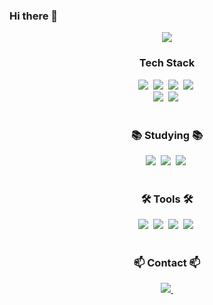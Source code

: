 ### Hi there 👋

<!--타이틀 부분-->
<div align="center">
  <img src="https://capsule-render.vercel.app/api?type=venom&color=D4F4FA&height=300&section=header&text=My%20Profile&fontSize=90" />
</div>
  
<!--내용 부분-->
<h3 align="center"> Tech Stack </h3>
<div align="center">
  <img src="https://img.shields.io/badge/Java-20232a.svg?style=for-the-badge&logo=java&logoColor=black" />&nbsp
  <img src="https://img.shields.io/badge/Spring_Boot-1DDB16.svg?style=for-the-badge&logo=SpringBoot&logoColor=black" />&nbsp
  <img src="https://img.shields.io/badge/Spring_Data_Jpa-CEFBC9.svg?style=for-the-badge&logo=SpringDataJPA&logoColor=black" />&nbsp
  <img src="https://img.shields.io/badge/Spring_Security-F7DF1E.svg?style=for-the-badge&logo=SpringSecurity&logoColor=black" />&nbsp
</div>

<div align="center">
  <img src="https://img.shields.io/badge/MySQL-DB7093?style=for-the-badge&logo=MySQL&logoColor=black" />&nbsp
  <img src="https://img.shields.io/badge/MariaDB-1daabb.svg?style=for-the-badge&logo=MariaDB&logoColor=black" />&nbsp
</div>
</div>

<br>

<h3 align="center">📚 Studying 📚</h3>
<div align="center">
  <img src="https://img.shields.io/badge/MSA-007ACC.svg?style=for-the-badge&logo=MSA&logoColor=black" />&nbsp
  <img src="https://img.shields.io/badge/Spring_Cloud-FF4154?style=for-the-badge&logo=Spring_Cloud&logoColor=black" />&nbsp
  <img src="https://img.shields.io/badge/Algorithm-3578E5?style=for-the-badge&logo=Algorithm&logoColor=black" />&nbsp
</div>

<br>

<h3 align="center">🛠 Tools 🛠</h3>
<div align="center">
  <img src="https://img.shields.io/badge/git-F05033.svg?style=for-the-badge&logo=git&logoColor=black" />&nbsp
  <img src="https://img.shields.io/badge/github-181717.svg?style=for-the-badge&logo=github&logoColor=white" />&nbsp
  <img src="https://img.shields.io/badge/Notion-F3F3F3.svg?style=for-the-badge&logo=Notion&logoColor=black" />&nbsp
  <img src="https://img.shields.io/badge/Jira-F3F3F3.svg?style=for-the-badge&logo=Jira&logoColor=black" />&nbsp
</div>

<br>

<h3 align="center">📫 Contact 📫</h3>
<div align="center">
  <a href="https://velog.io/@hyensukim/posts">
    <img src="https://img.shields.io/badge/Velog-1EBC8F?style=for-the-badge&logo=velog&logoColor=white" />&nbsp
  </a>
</div>

<!--
**hyensukim/hyensukim** is a ✨ _special_ ✨ repository because its `README.md` (this file) appears on your GitHub profile.

Here are some ideas to get you started:

- 🔭 I’m currently working on ...
- 🌱 I’m currently learning ...
- 👯 I’m looking to collaborate on ...
- 🤔 I’m looking for help with ...
- 💬 Ask me about ...
- 📫 How to reach me: ...
- 😄 Pronouns: ...
- ⚡ Fun fact: ...
-->
